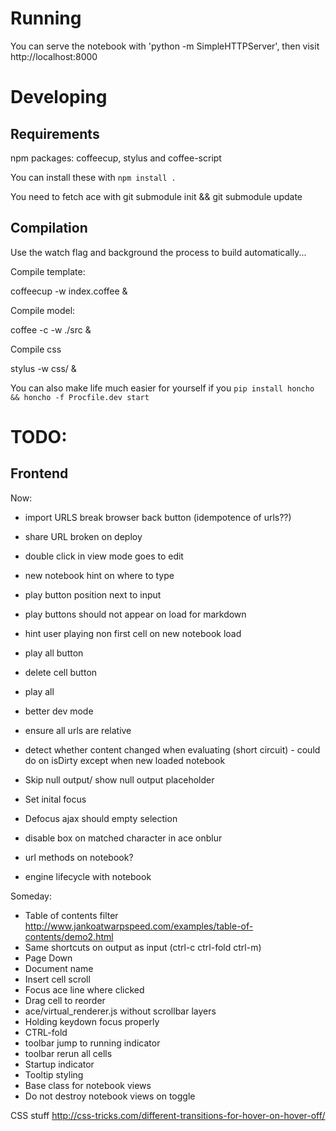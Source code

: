 Running
=======

You can serve the notebook with 'python -m SimpleHTTPServer', then visit http://localhost:8000


Developing
==========

Requirements
------------

npm packages: coffeecup, stylus and coffee-script

You can install these with `npm install .`

You need to fetch ace with git submodule init && git submodule update

Compilation
-----------

Use the watch flag and background the process to build automatically...

Compile template: 
  
  coffeecup -w index.coffee &

Compile model: 

  coffee -c -w ./src &

Compile css
  
  stylus -w css/ &
  

You can also make life much easier for yourself if you `pip install honcho && honcho -f Procfile.dev start`


TODO: 
=====

Frontend
--------

Now:

* import URLS break browser back button (idempotence of urls??)
* share URL broken on deploy 
* double click in view mode goes to edit
* new notebook hint on where to type
* play button position next to input 
* play buttons should not appear on load for markdown
* hint user playing non first cell on new notebook load
* play all button
* delete cell button


* play all
* better dev mode 
* ensure all urls are relative
* detect whether content changed when evaluating (short circuit) - could do on isDirty except when
new loaded notebook 
* Skip null output/ show null output placeholder
* Set inital focus
* Defocus ajax should empty selection
* disable box on matched character in ace onblur
* url methods on notebook?
* engine lifecycle with notebook


Someday: 

* Table of contents filter  http://www.jankoatwarpspeed.com/examples/table-of-contents/demo2.html
* Same shortcuts on output as input (ctrl-c ctrl-fold ctrl-m)
* Page Down
* Document name
* Insert cell scroll
* Focus ace line where clicked
* Drag cell to reorder
* ace/virtual_renderer.js without scrollbar layers
* Holding keydown focus properly 
* CTRL-fold
* toolbar jump to running indicator
* toolbar rerun all cells
* Startup indicator
* Tooltip styling
* Base class for notebook views
* Do not destroy notebook views on toggle


CSS stuff http://css-tricks.com/different-transitions-for-hover-on-hover-off/

